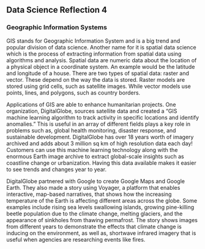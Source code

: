 ## Data Science Reflection 4
### Geographic Information Systems

GIS stands for Geographic Information System and is a big trend and popular division of data science. Another name for it is spatial data science which is the process of extracting information from spatial data using algorithms and analysis. Spatial data are numeric data about the location of a physical object in a coordinate system. An example would be the latitude and longitude of a house. There are two types of spatial data: raster and vector. These depend on the way the data is stored. Raster models are stored using grid cells, such as satellite images. While vector models use points, lines, and polygons, such as country borders. 

Applications of GIS are able to enhance humanitarian projects. One organization, DigitalGlobe, sources satellite data and created a “GIS machine learning algorithm to track activity in specific locations and identify anomalies.” This is useful in an array of different fields plays a key role in problems such as, global health monitoring, disaster response, and sustainable development. DigitalGlobe has over 18 years worth of imagery archived and adds about 3 million sq km of high resolution data each day! Customers can use this machine learning technology along with the enormous Earth image archive to extract global-scale insights such as coastline change or urbanization. Having this data available makes it easier to see trends and changes year to year. 

DigitalGlobe partnered with Google to create Google Maps and Google Earth. They also made a story using Voyager, a platform that enables interactive, map-based narratives, that shows how the increasing temperature of the Earth is affecting different areas across the globe. Some examples include rising sea levels swallowing islands, growing pine-killing beetle population due to the climate change, melting glaciers, and the appearance of sinkholes from thawing permafrost. The story shows images from different years to demonstrate the effects that climate change is inducing on the environment, as well as, shortwave infrared imagery that is useful when agencies are researching events like fires.
